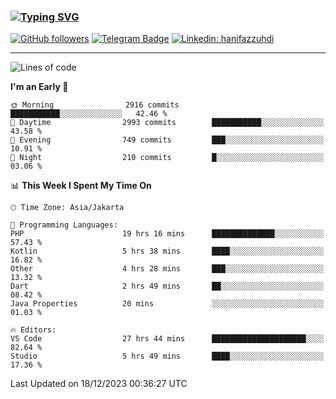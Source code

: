 ### [![Typing SVG](https://readme-typing-svg.herokuapp.com?font=lato&size=22&lines=Hi+There+👋)](https://git.io/typing-svg) 

[![GitHub followers](https://img.shields.io/github/followers/hanifazzuhdi?label=Follow&style=social)](https://github.com/hanifazzuhdi/?tab=follow) 
[![Telegram Badge](https://img.shields.io/badge/-hanif0198-blue?style=social&logo=telegram&link=https://www.t.me/hanif0198/)](https://www.t.me/hanif0198/) 
[![Linkedin: hanifazzuhdi](https://img.shields.io/badge/-hanifazzuhdi-blue?style=flat-square&logo=Linkedin&logoColor=white&link=https://www.linkedin.com/in/hanif-az-zuhdi-69688019b/)](https://www.linkedin.com/in/hanif-az-zuhdi-69688019b/) 

<hr/>

<!--START_SECTION:waka-->
![Lines of code](https://img.shields.io/badge/From%20Hello%20World%20I%27ve%20Written-40.9%20million%20lines%20of%20code-blue)

**I'm an Early 🐤** 

```text
🌞 Morning                2916 commits        ███████████░░░░░░░░░░░░░░   42.46 % 
🌆 Daytime                2993 commits        ███████████░░░░░░░░░░░░░░   43.58 % 
🌃 Evening                749 commits         ███░░░░░░░░░░░░░░░░░░░░░░   10.91 % 
🌙 Night                  210 commits         █░░░░░░░░░░░░░░░░░░░░░░░░   03.06 % 
```


📊 **This Week I Spent My Time On** 

```text
🕑︎ Time Zone: Asia/Jakarta

💬 Programming Languages: 
PHP                      19 hrs 16 mins      ██████████████░░░░░░░░░░░   57.43 % 
Kotlin                   5 hrs 38 mins       ████░░░░░░░░░░░░░░░░░░░░░   16.82 % 
Other                    4 hrs 28 mins       ███░░░░░░░░░░░░░░░░░░░░░░   13.32 % 
Dart                     2 hrs 49 mins       ██░░░░░░░░░░░░░░░░░░░░░░░   08.42 % 
Java Properties          20 mins             ░░░░░░░░░░░░░░░░░░░░░░░░░   01.03 % 

🔥 Editors: 
VS Code                  27 hrs 44 mins      █████████████████████░░░░   82.64 % 
Studio                   5 hrs 49 mins       ████░░░░░░░░░░░░░░░░░░░░░   17.36 % 
```


 Last Updated on 18/12/2023 00:36:27 UTC
<!--END_SECTION:waka-->
